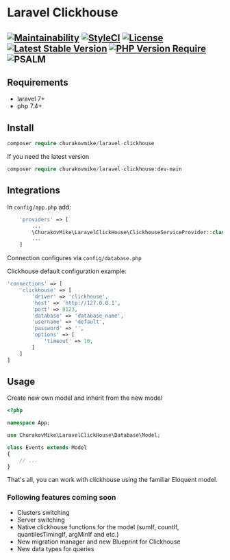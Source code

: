 Laravel Clickhouse 
========================================
[![Maintainability](https://api.codeclimate.com/v1/badges/ec71cf6deea85aed1e6c/maintainability)](https://codeclimate.com/github/Churakovmike/laravel-clickhouse/maintainability)
[![StyleCI](https://github.styleci.io/repos/393719684/shield?style=flat&branch=main)](https://github.styleci.io/repos/393719684/shield?style=flat&branch=main)
[![License](http://poser.pugx.org/churakovmike/laravel-clickhouse/license)](https://packagist.org/packages/churakovmike/laravel-clickhouse)
[![Latest Stable Version](http://poser.pugx.org/churakovmike/laravel-clickhouse/v)](https://packagist.org/packages/churakovmike/laravel-clickhouse)
[![PHP Version Require](http://poser.pugx.org/churakovmike/laravel-clickhouse/require/php)](https://packagist.org/packages/churakovmike/laravel-clickhouse)
![PSALM](https://img.shields.io/github/workflow/status/churakovmike/laravel-clickhouse/Psalm?label=Psalm)
----------------------------------------------------------------------------------------------------------------------
Requirements
------------
+ laravel 7+
+ php 7.4+

Install
------------
```php 
composer require churakovmike/laravel-clickhouse
```

If you need the latest version
```php
composer require churakovmike/laravel-clickhouse:dev-main
```

Integrations
------------
In `config/app.php` add:
```php
    'providers' => [
        ...
        \ChurakovMike\LaravelClickHouse\ClickhouseServiceProvider::class,
        ...
    ]
```

Connection configures via `config/database.php`

Clickhouse default configuration example:
```php
'connections' => [
    'clickhouse' => [
        'driver' => 'clickhouse',
        'host' => 'http://127.0.0.1',
        'port' => 8123,
        'database' => 'database_name',
        'username' => 'default',
        'password' => '',
        'options' => [
            'timeout' => 10,
        ]
    ]
]
```
Usage
------------
Create new own model and inherit from the new model

```php
<?php

namespace App;

use ChurakovMike\LaravelClickHouse\Database\Model;

class Events extends Model
{
    // ...
}
```
That's all, you can work with clickhouse using the familiar Eloquent model.

### Following features coming soon

- Clusters switching
- Server switching
- Native clickhouse functions for the model (sumIf, countIf, quantilesTimingIf, argMinIf and etc.)
- New migration manager and new Blueprint for Clickhouse
- New data types for queries
